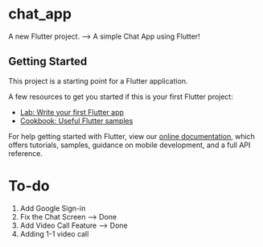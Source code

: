 # chat_app

A new Flutter project. --> A simple Chat App using Flutter!

## Getting Started

This project is a starting point for a Flutter application.

A few resources to get you started if this is your first Flutter project:

- [Lab: Write your first Flutter app](https://flutter.dev/docs/get-started/codelab)
- [Cookbook: Useful Flutter samples](https://flutter.dev/docs/cookbook)

For help getting started with Flutter, view our
[online documentation](https://flutter.dev/docs), which offers tutorials,
samples, guidance on mobile development, and a full API reference.

# To-do
1) Add Google Sign-in
2) Fix the Chat Screen --> Done
3) Add Video Call Feature --> Done
4) Adding 1-1 video call 
